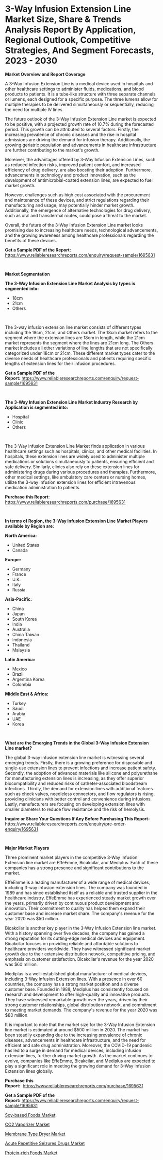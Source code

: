 <p><h1>3-Way Infusion Extension Line Market Size, Share & Trends Analysis Report By Application, Regional Outlook, Competitive Strategies, And Segment Forecasts, 2023 - 2030</h1></p><p><strong>Market Overview and Report Coverage</strong></p>
<p><p>A 3-Way Infusion Extension Line is a medical device used in hospitals and other healthcare settings to administer fluids, medications, and blood products to patients. It is a tube-like structure with three separate channels or lumens, each designed for a specific purpose. The three lumens allow for multiple therapies to be delivered simultaneously or sequentially, reducing the need for multiple IV lines.</p><p>The future outlook of the 3-Way Infusion Extension Line market is expected to be positive, with a projected growth rate of 10.7% during the forecasted period. This growth can be attributed to several factors. Firstly, the increasing prevalence of chronic diseases and the rise in hospital admissions are driving the demand for infusion therapy. Additionally, the growing geriatric population and advancements in healthcare infrastructure are further contributing to the market's growth.</p><p>Moreover, the advantages offered by 3-Way Infusion Extension Lines, such as reduced infection risks, improved patient comfort, and increased efficiency of drug delivery, are also boosting their adoption. Furthermore, advancements in technology and product innovation, such as the development of antimicrobial-coated extension lines, are expected to fuel market growth.</p><p>However, challenges such as high cost associated with the procurement and maintenance of these devices, and strict regulations regarding their manufacturing and usage, may potentially hinder market growth. Additionally, the emergence of alternative technologies for drug delivery, such as oral and transdermal routes, could pose a threat to the market.</p><p>Overall, the future of the 3-Way Infusion Extension Line market looks promising due to increasing healthcare needs, technological advancements, and the growing awareness among healthcare professionals regarding the benefits of these devices.</p></p>
<p><strong>Get a Sample PDF of the Report:</strong> <a href="https://www.reliableresearchreports.com/enquiry/request-sample/1695631">https://www.reliableresearchreports.com/enquiry/request-sample/1695631</a></p>
<p>&nbsp;</p>
<p><strong>Market Segmentation</strong></p>
<p><strong>The 3-Way Infusion Extension Line Market Analysis by types is segmented into:</strong></p>
<p><ul><li>18cm</li><li>21cm</li><li>Others</li></ul></p>
<p>&nbsp;</p>
<p><p>The 3-way infusion extension line market consists of different types including the 18cm, 21cm, and Others market. The 18cm market refers to the segment where the extension lines are 18cm in length, while the 21cm market represents the segment where the lines are 21cm long. The Others market includes all other variations of line lengths that are not specifically categorized under 18cm or 21cm. These different market types cater to the diverse needs of healthcare professionals and patients requiring specific lengths of extension lines for their infusion procedures.</p></p>
<p><strong>Get a Sample PDF of the Report:</strong>&nbsp;<a href="https://www.reliableresearchreports.com/enquiry/request-sample/1695631">https://www.reliableresearchreports.com/enquiry/request-sample/1695631</a></p>
<p>&nbsp;</p>
<p><strong>The 3-Way Infusion Extension Line Market Industry Research by Application is segmented into:</strong></p>
<p><ul><li>Hospital</li><li>Clinic</li><li>Others</li></ul></p>
<p>&nbsp;</p>
<p><p>The 3-Way Infusion Extension Line Market finds application in various healthcare settings such as hospitals, clinics, and other medical facilities. In hospitals, these extension lines are widely used to administer multiple medications or solutions simultaneously to patients, ensuring efficient and safe delivery. Similarly, clinics also rely on these extension lines for administering drugs during various procedures and therapies. Furthermore, other medical settings, like ambulatory care centers or nursing homes, utilize the 3-way infusion extension lines for efficient intravenous medication administration to patients.</p></p>
<p><strong>Purchase this Report:</strong>&nbsp; <a href="https://www.reliableresearchreports.com/purchase/1695631">https://www.reliableresearchreports.com/purchase/1695631</a></p>
<p>&nbsp;</p>
<p><strong>In terms of Region, the 3-Way Infusion Extension Line Market Players available by Region are:</strong></p>
<p>
    <p> <strong> North America: </strong>
        <ul>
            <li>United States</li>
            <li>Canada</li>
        </ul>
        </p> 
    <p> <strong> Europe: </strong>
        <ul>
            <li>Germany</li>
            <li>France</li>
            <li>U.K.</li>
            <li>Italy</li>
            <li>Russia</li>
        </ul>
        </p> 
    <p> <strong> Asia-Pacific: </strong>
        <ul>
            <li>China</li>
            <li>Japan</li>
            <li>South Korea</li>
            <li>India</li>
            <li>Australia</li>
            <li>China Taiwan</li>
            <li>Indonesia</li>
            <li>Thailand</li>
            <li>Malaysia</li>
        </ul>
        </p> 
    <p> <strong> Latin America: </strong>
        <ul>
            <li>Mexico</li>
            <li>Brazil</li>
            <li>Argentina Korea</li>
            <li>Colombia</li>
        </ul>
        </p> 
    <p> <strong> Middle East & Africa: </strong>
        <ul>
            <li>Turkey</li>
            <li>Saudi</li>
            <li>Arabia</li>
            <li>UAE</li>
            <li>Korea</li>
        </ul>
    </p>
    </p>
<p>&nbsp;</p>
<p><strong>What are the Emerging Trends in the Global 3-Way Infusion Extension Line market?</strong></p>
<p><p>The global 3-way infusion extension line market is witnessing several emerging trends. Firstly, there is a growing preference for disposable and single-use extension lines to prevent infections and increase patient safety. Secondly, the adoption of advanced materials like silicone and polyurethane for manufacturing extension lines is increasing, as they offer superior biocompatibility and reduced risks of catheter-associated bloodstream infections. Thirdly, the demand for extension lines with additional features such as check valves, needleless connectors, and flow regulators is rising, providing clinicians with better control and convenience during infusions. Lastly, manufacturers are focusing on developing extension lines with smaller diameters to reduce flow resistance and the risk of hemolysis.</p></p>
<p><strong>Inquire or Share Your Questions If Any Before Purchasing This Report</strong>- <a href="https://www.reliableresearchreports.com/enquiry/pre-order-enquiry/1695631">https://www.reliableresearchreports.com/enquiry/pre-order-enquiry/1695631</a></p>
<p>&nbsp;</p>
<p><strong>Major Market Players</strong></p>
<p><p>Three prominent market players in the competitive 3-Way Infusion Extension line market are EffeEmme, Bicakcilar, and Mediplus. Each of these companies has a strong presence and significant contributions to the market. </p><p>EffeEmme is a leading manufacturer of a wide range of medical devices, including 3-way infusion extension lines. The company was founded in 1989 and has since established itself as a reliable and trusted supplier in the healthcare industry. EffeEmme has experienced steady market growth over the years, primarily driven by continuous product development and innovation. Their commitment to quality has helped them expand their customer base and increase market share. The company's revenue for the year 2020 was $50 million.</p><p>Bicakcilar is another key player in the 3-Way Infusion Extension line market. With a history spanning over five decades, the company has gained a strong reputation for its cutting-edge medical devices and equipment. Bicakcilar focuses on providing reliable and affordable solutions to healthcare providers worldwide. They have witnessed significant market growth due to their extensive distribution network, competitive pricing, and emphasis on customer satisfaction. Bicakcilar's revenue for the year 2020 was $60 million.</p><p>Mediplus is a well-established global manufacturer of medical devices, including 3-Way Infusion Extension lines. With a presence in over 60 countries, the company has a strong market position and a diverse customer base. Founded in 1988, Mediplus has consistently focused on research and development to offer high-quality and innovative products. They have witnessed remarkable growth over the years, driven by their strong customer relationships, global distribution network, and commitment to meeting market demands. The company's revenue for the year 2020 was $80 million.</p><p>It is important to note that the market size for the 3-Way Infusion Extension line market is estimated at around $500 million in 2020. The market has been steadily expanding due to the increasing prevalence of chronic diseases, advancements in healthcare infrastructure, and the need for efficient and safe drug administration. Moreover, the COVID-19 pandemic has led to a surge in demand for medical devices, including infusion extension lines, further driving market growth. As the market continues to evolve, companies like EffeEmme, Bicakcilar, and Mediplus are expected to play a significant role in meeting the growing demand for 3-Way Infusion Extension lines globally.</p></p>
<p><strong>Purchase this Report:</strong>&nbsp;&nbsp;<a href="https://www.reliableresearchreports.com/purchase/1695631">https://www.reliableresearchreports.com/purchase/1695631</a></p>
<p></p>
<p><strong>Get a Sample PDF of the Report:</strong>&nbsp;<a href="https://www.reliableresearchreports.com/enquiry/request-sample/1695631">https://www.reliableresearchreports.com/enquiry/request-sample/1695631</a></p>
<p><p><a href="https://www.linkedin.com/pulse/soy-based-foods-market-size-share-global-analysis-report-uuvqe/">Soy-based Foods Market</a></p><p><a href="https://medium.com/@irwingibson727/co2-vaporizer-market-insights-into-market-cagr-market-trends-and-growth-strategies-a1d2ccb1c003">CO2 Vaporizer Market</a></p><p><a href="https://medium.com/@dennismurphy47/membrane-type-dryer-market-comprehensive-assessment-by-type-application-and-geography-ddde7140e3a9">Membrane Type Dryer Market</a></p><p><a href="https://www.linkedin.com/pulse/acute-repetitive-seizures-drugs-market-challenges-opportunities/">Acute Repetitive Seizures Drugs Market</a></p><p><a href="https://www.linkedin.com/pulse/protein-rich-foods-market-size-growth-forecast-from-2023-9pqje/">Protein-rich Foods Market</a></p></p>